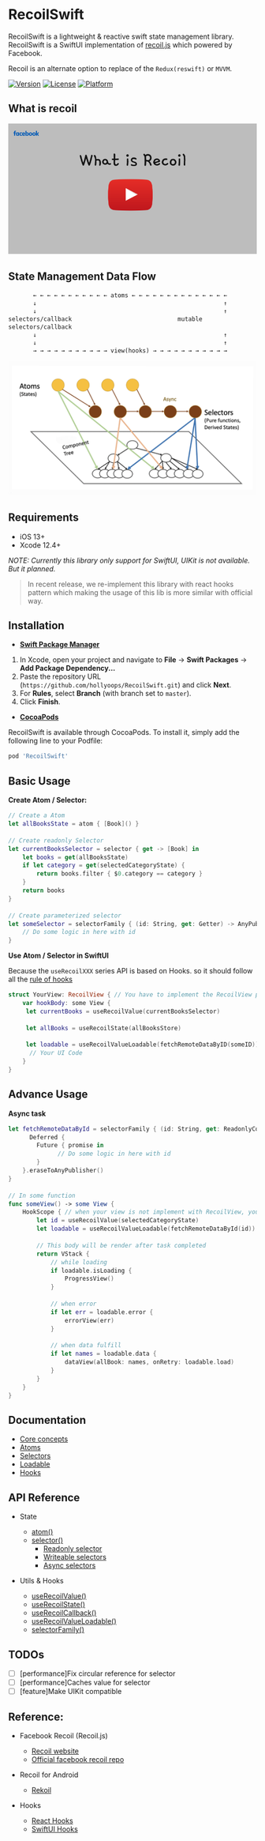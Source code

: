 # RecoilSwift

RecoilSwift is a lightweight & reactive swift state management library. RecoilSwift is a SwiftUI implementation of [recoil.js](https://recoiljs.org/) which powered by Facebook.

Recoil is an alternate option to replace of the `Redux(reswift)` or `MVVM`.

[![Version](https://img.shields.io/cocoapods/v/RecoilSwift.svg?style=flat)](https://cocoapods.org/pods/RecoilSwift)
[![License](https://img.shields.io/cocoapods/l/RecoilSwift.svg?style=flat)](https://cocoapods.org/pods/RecoilSwift)
[![Platform](https://img.shields.io/cocoapods/p/RecoilSwift.svg?style=flat)](https://cocoapods.org/pods/RecoilSwift)

## What is recoil

[![Watch the video](./Docs/Images/Recoil.png)](https://www.youtube.com/watch?v=_ISAA_Jt9kI)

## State Management Data Flow

```
       ← ← ← ← ← ← ← ← ← ← ← atoms ← ← ← ← ← ← ← ← ← ← ← ← ← ←
       ↓                                                     ↑ 
       ↓                                                     ↑
selectors/callback                              mutable selectors/callback    
       ↓                                                     ↑ 
       ↓                                                     ↑
       → → → → → → → → → → → view(hooks) → → → → → → → → → → →
```

![<img src="image.png" width="700" height="378"/>](./Docs/Images/Flow.png)

## Requirements

- iOS 13+
- Xcode 12.4+

*NOTE: Currently this library only support for SwiftUI, UIKit is not available. But it planned.*

> In recent release, we re-implement this library with react hooks pattern which making the usage of this lib is more similar with official way. 

## Installation

- [**Swift Package Manager**](https://swift.org/package-manager/)

1. In Xcode, open your project and navigate to **File** → **Swift Packages** → **Add Package Dependency...**
2. Paste the repository URL (`https://github.com/hollyoops/RecoilSwift.git`) and click **Next**.
3. For **Rules**, select **Branch** (with branch set to `master`).
4. Click **Finish**.

- [**CocoaPods**](https://cocoapods.org) 

RecoilSwift is available through CocoaPods. To install it, simply add the following line to your Podfile:

```ruby
pod 'RecoilSwift'
```

## Basic Usage

**Create Atom / Selector:**

```swift
// Create a Atom
let allBooksState = atom { [Book]() }

// Create readonly Selector
let currentBooksSelector = selector { get -> [Book] in
    let books = get(allBooksState)
    if let category = get(selectedCategoryState) {
        return books.filter { $0.category == category }
    }
    return books
}

// Create parameterized selector 
let someSelector = selectorFamily { (id: String, get: Getter) -> AnyPublisher<[String], Error> in
    // Do some logic in here with id
}
```

**Use Atom / Selector in SwiftUI**

Because the `useRecoilXXX` series API is based on Hooks. so it should follow all the [rule of hooks](https://github.com/ra1028/SwiftUI-Hooks#rules-of-hooks)

```swift
struct YourView: RecoilView { // You have to implement the RecoilView protocol
    var hookBody: some View { 
     let currentBooks = useRecoilValue(currentBooksSelector)

     let allBooks = useRecoilState(allBooksStore)

     let loadable = useRecoilValueLoadable(fetchRemoteDataByID(someID))
      // Your UI Code
    }
}
```

## Advance Usage

**Async task**
```Swift
let fetchRemoteDataById = selectorFamily { (id: String, get: ReadonlyContext) -> AnyPublisher<[String], Error> in
      Deferred {
        Future { promise in
              // Do some logic in here with id
        }
    }.eraseToAnyPublisher()
}

// In some function
func someView() -> some View {
    HookScope { // when your view is not implement with RecoilView, you have to use `HookScope`
        let id = useRecoilValue(selectedCategoryState)
        let loadable = useRecoilValueLoadable(fetchRemoteDataById(id))
        
        // This body will be render after task completed
        return VStack {
            // while loading
            if loadable.isLoading {
                ProgressView()
            }

            // when error
            if let err = loadable.error {
                errorView(err)
            }

            // when data fulfill
            if let names = loadable.data {
                dataView(allBook: names, onRetry: loadable.load)
            }
        }
    }
}
```

## Documentation

* [Core concepts](https://recoiljs.org/docs/introduction/core-concepts)
* [Atoms](Docs/Atoms.md)
* [Selectors](Docs/Selectors.md)
* [Loadable](Docs/Loadable.md)
* [Hooks](Docs/Hooks.md)

## API Reference

* State
  * [atom()](Docs/Atoms.md)
  * [selector()](Docs/Selectors.md)
    * [Readonly selector](Docs/Selectors.md#Readonly-Selector)
    * [Writeable selectors](Docs/Selectors.md#Writeable-Selector)
    * [Async selectors](Docs/Selectors.md#Async-Selector)
  
    
* Utils & Hooks
  * [useRecoilValue()][1]
  * [useRecoilState()][2] 
  * [useRecoilCallback()](Docs/Hooks.md#useRecoilCallback)
  * [useRecoilValueLoadable()](Docs/Hooks.md#useRecoilValueLoadable)
  * [selectorFamily()](Docs/Utils.md#Selector-Family)

[1]:Docs/Hooks.md#useRecoilValue(state)
[2]:Docs/Hooks.md#useRecoilValue(state)

## TODOs

- [ ] [performance]Fix circular reference for selector
- [ ] [performance]Caches value for selector
- [ ] [feature]Make UIKit compatible

## Reference:

* Facebook Recoil (Recoil.js) 
  * [Recoil website](https://recoiljs.org/)
  * [Official facebook recoil repo](https://github.com/facebookexperimental/Recoil)
  
* Recoil for Android
  * [Rekoil](https://github.com/musotec/rekoil)

* Hooks
  * [React Hooks](https://reactjs.org/docs/hooks-intro.html)
  * [SwiftUI Hooks](https://github.com/ra1028/SwiftUI-Hooks)
